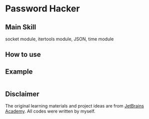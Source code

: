 # Password Hacker

## Main Skill
socket module, itertools module, JSON, time module
## How to use

## Example
```
```

## Disclaimer
The original learning materials and project ideas are from [JetBrains Academy](https://www.jetbrains.com/academy/). All codes were written by myself.
